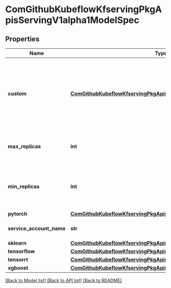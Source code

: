 # ComGithubKubeflowKfservingPkgApisServingV1alpha1ModelSpec

## Properties
Name | Type | Description | Notes
------------ | ------------- | ------------- | -------------
**custom** | [**ComGithubKubeflowKfservingPkgApisServingV1alpha1CustomSpec**](ComGithubKubeflowKfservingPkgApisServingV1alpha1CustomSpec.md) | The following fields follow a \&quot;1-of\&quot; semantic. Users must specify exactly one spec. | [optional] 
**max_replicas** | **int** | This is the up bound for autoscaler to scale to | [optional] 
**min_replicas** | **int** | Minimum number of replicas, pods won&#39;t scale down to 0 in case of no traffic | [optional] 
**pytorch** | [**ComGithubKubeflowKfservingPkgApisServingV1alpha1PyTorchSpec**](ComGithubKubeflowKfservingPkgApisServingV1alpha1PyTorchSpec.md) |  | [optional] 
**service_account_name** | **str** | Service Account Name | [optional] 
**sklearn** | [**ComGithubKubeflowKfservingPkgApisServingV1alpha1SKLearnSpec**](ComGithubKubeflowKfservingPkgApisServingV1alpha1SKLearnSpec.md) |  | [optional] 
**tensorflow** | [**ComGithubKubeflowKfservingPkgApisServingV1alpha1TensorflowSpec**](ComGithubKubeflowKfservingPkgApisServingV1alpha1TensorflowSpec.md) |  | [optional] 
**tensorrt** | [**ComGithubKubeflowKfservingPkgApisServingV1alpha1TensorRTSpec**](ComGithubKubeflowKfservingPkgApisServingV1alpha1TensorRTSpec.md) |  | [optional] 
**xgboost** | [**ComGithubKubeflowKfservingPkgApisServingV1alpha1XGBoostSpec**](ComGithubKubeflowKfservingPkgApisServingV1alpha1XGBoostSpec.md) |  | [optional] 

[[Back to Model list]](../README.md#documentation-for-models) [[Back to API list]](../README.md#documentation-for-api-endpoints) [[Back to README]](../README.md)


